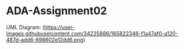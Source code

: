 # ADA-Assignment02
UML Diagram:
(https://user-images.githubusercontent.com/34235886/165822346-f1a47af0-a120-487d-add6-698602e12dd6.png)

